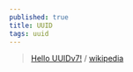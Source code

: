 ```yaml
---
published: true
title: UUID
tags: uuid
---
```

> [Hello UUIDv7!](https://news.ycombinator.com/item?id=37733036) / [wikipedia](https://en.wikipedia.org/wiki/Universally_unique_identifier#Versions)
